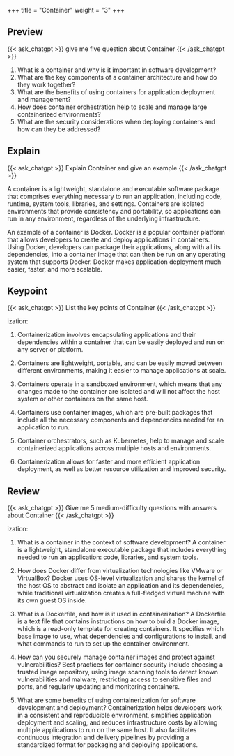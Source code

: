 +++
title = "Container"
weight = "3"
+++
## Preview
{{< ask_chatgpt >}}
give me five question about Container
{{< /ask_chatgpt >}}

1. What is a container and why is it important in software development? 
2. What are the key components of a container architecture and how do they work together? 
3. What are the benefits of using containers for application deployment and management? 
4. How does container orchestration help to scale and manage large containerized environments? 
5. What are the security considerations when deploying containers and how can they be addressed?   

## Explain
{{< ask_chatgpt >}}
Explain Container and give an example
{{< /ask_chatgpt >}}

A container is a lightweight, standalone and executable software package that comprises everything necessary to run an application, including code, runtime, system tools, libraries, and settings. Containers are isolated environments that provide consistency and portability, so applications can run in any environment, regardless of the underlying infrastructure.

An example of a container is Docker. Docker is a popular container platform that allows developers to create and deploy applications in containers. Using Docker, developers can package their applications, along with all its dependencies, into a container image that can then be run on any operating system that supports Docker. Docker makes application deployment much easier, faster, and more scalable.   

## Keypoint
{{< ask_chatgpt >}}
List the key points of Container
{{< /ask_chatgpt >}}

ization:

1. Containerization involves encapsulating applications and their dependencies within a container that can be easily deployed and run on any server or platform.

2. Containers are lightweight, portable, and can be easily moved between different environments, making it easier to manage applications at scale.

3. Containers operate in a sandboxed environment, which means that any changes made to the container are isolated and will not affect the host system or other containers on the same host.

4. Containers use container images, which are pre-built packages that include all the necessary components and dependencies needed for an application to run.

5. Container orchestrators, such as Kubernetes, help to manage and scale containerized applications across multiple hosts and environments.

6. Containerization allows for faster and more efficient application deployment, as well as better resource utilization and improved security.   

## Review
{{< ask_chatgpt >}}
Give me 5 medium-difficulty questions with answers about Container
{{< /ask_chatgpt >}}

ization:

1. What is a container in the context of software development?
A container is a lightweight, standalone executable package that includes everything needed to run an application: code, libraries, and system tools.

2. How does Docker differ from virtualization technologies like VMware or VirtualBox?
Docker uses OS-level virtualization and shares the kernel of the host OS to abstract and isolate an application and its dependencies, while traditional virtualization creates a full-fledged virtual machine with its own guest OS inside.

3. What is a Dockerfile, and how is it used in containerization?
A Dockerfile is a text file that contains instructions on how to build a Docker image, which is a read-only template for creating containers. It specifies which base image to use, what dependencies and configurations to install, and what commands to run to set up the container environment.

4. How can you securely manage container images and protect against vulnerabilities?
Best practices for container security include choosing a trusted image repository, using image scanning tools to detect known vulnerabilities and malware, restricting access to sensitive files and ports, and regularly updating and monitoring containers.

5. What are some benefits of using containerization for software development and deployment?
Containerization helps developers work in a consistent and reproducible environment, simplifies application deployment and scaling, and reduces infrastructure costs by allowing multiple applications to run on the same host. It also facilitates continuous integration and delivery pipelines by providing a standardized format for packaging and deploying applications.   

